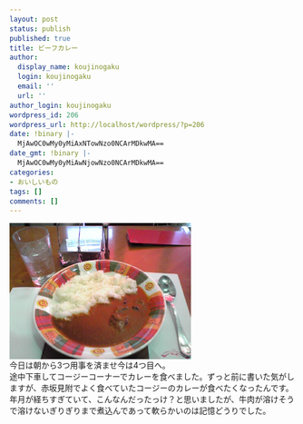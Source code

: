 ```yaml
---
layout: post
status: publish
published: true
title: ビーフカレー
author:
  display_name: koujinogaku
  login: koujinogaku
  email: ''
  url: ''
author_login: koujinogaku
wordpress_id: 206
wordpress_url: http://localhost/wordpress/?p=206
date: !binary |-
  MjAwOC0wMy0yMiAxNTowNzo0NCArMDkwMA==
date_gmt: !binary |-
  MjAwOC0wMy0yMiAwNjowNzo0NCArMDkwMA==
categories:
- おいしいもの
tags: []
comments: []
---
```

<p><img src="/blog/img/20080322150744.jpg" alt="20080322150744" align="left" border="0"><br clear="all">今日は朝から3つ用事を済ませ今は4つ目へ。<br />
途中下車してコージーコーナーでカレーを食べました。ずっと前に書いた気がしますが、赤坂見附でよく食べていたコージーのカレーが食べたくなったんです。<br />
年月が経ちすぎていて、こんなんだったっけ？と思いましたが、牛肉が溶けそうで溶けないぎりぎりまで煮込んであって軟らかいのは記憶どうりでした。</p>
